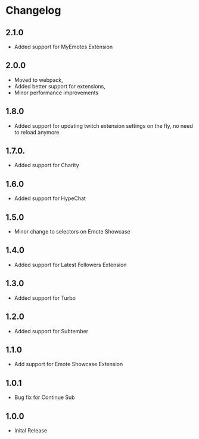 # Changelog

## 2.1.0
- Added support for MyEmotes Extension

## 2.0.0
- Moved to webpack,
- Added better support for extensions,
- Minor performance improvements

## 1.8.0
- Added support for updating twitch extension settings on the fly, no need to reload anymore

## 1.7.0.
- Added support for Charity 

## 1.6.0
- Added support for HypeChat

## 1.5.0
- Minor change to selectors on Emote Showcase

## 1.4.0
- Added support for Latest Followers Extension

## 1.3.0
- Added support for Turbo

## 1.2.0
- Added support for Subtember

## 1.1.0
- Add support for Emote Showcase Extension

## 1.0.1
- Bug fix for Continue Sub

## 1.0.0
- Inital Release